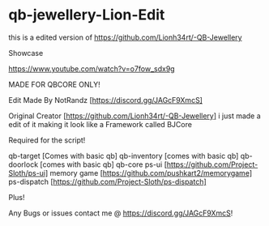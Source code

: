 # qb-jewellery-Lion-Edit
this is a edited version of https://github.com/Lionh34rt/-QB-Jewellery

Showcase 

https://www.youtube.com/watch?v=o7fow_sdx9g

MADE FOR QBCORE ONLY!

Edit Made By NotRandz [https://discord.gg/JAGcF9XmcS]

Original Creator [https://github.com/Lionh34rt/-QB-Jewellery] i just made a edit of it making
it look like a Framework called BJCore

Required for the script!

qb-target [Comes with basic qb]
qb-inventory [comes with basic qb]
qb-doorlock [comes with basic qb]
qb-core 
ps-ui [https://github.com/Project-Sloth/ps-ui]
memory game [https://github.com/pushkart2/memorygame]
ps-dispatch [https://github.com/Project-Sloth/ps-dispatch]

Plus!

Any Bugs or issues contact me @ https://discord.gg/JAGcF9XmcS!
